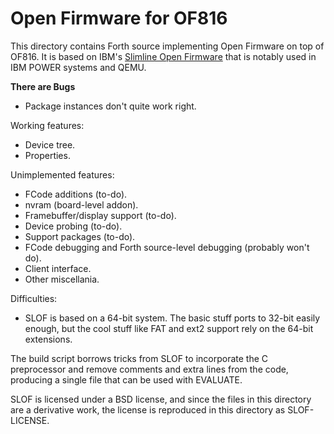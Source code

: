 # Open Firmware for OF816

This directory contains Forth source implementing Open Firmware on top of
OF816.  It is based on IBM's [Slimline Open Firmware](https://github.com/aik/SLOF)
that is notably used in IBM POWER systems and QEMU.

**There are Bugs**
* Package instances don't quite work right.

Working features:
* Device tree.
* Properties.

Unimplemented features:
* FCode additions (to-do).
* nvram (board-level addon).
* Framebuffer/display support (to-do).
* Device probing (to-do).
* Support packages (to-do).
* FCode debugging and Forth source-level debugging (probably won't do).
* Client interface.
* Other miscellania.

Difficulties:
* SLOF is based on a 64-bit system.  The basic stuff ports to 32-bit
  easily enough, but the cool stuff like FAT and ext2 support rely on
  the 64-bit extensions.

The build script borrows tricks from SLOF to incorporate the C preprocessor
and remove comments and extra lines from the code, producing a single file
that can be used with EVALUATE.

SLOF is licensed under a BSD license, and since the files in this directory
are a derivative work, the license is reproduced in this directory as
SLOF-LICENSE.

